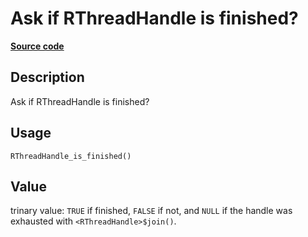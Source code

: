 

# Ask if RThreadHandle is finished?

[**Source code**](https://github.com/pola-rs/r-polars/tree/1fd6c01b862685c50e295d9b2ef690a69c3a7963/R/rbackground.R#L94)

## Description

Ask if RThreadHandle is finished?

## Usage

<pre><code class='language-R'>RThreadHandle_is_finished()
</code></pre>

## Value

trinary value: <code>TRUE</code> if finished, <code>FALSE</code> if not,
and <code>NULL</code> if the handle was exhausted with
<code>\<RThreadHandle\>$join()</code>.
